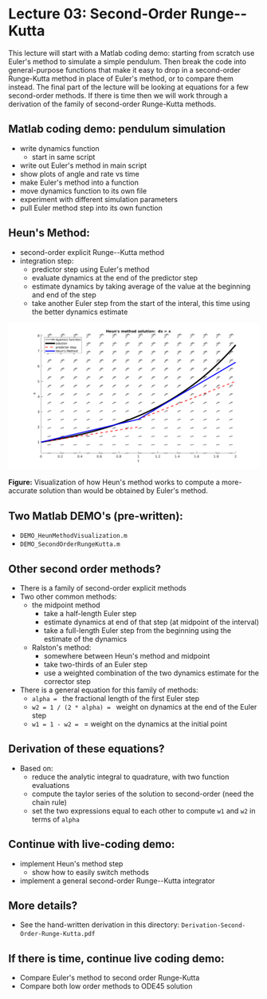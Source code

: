 # Lecture 03: Second-Order Runge--Kutta

This lecture will start with a Matlab coding demo:
starting from scratch use Euler's method to simulate a simple pendulum.
Then break the code into general-purpose functions that make it easy to drop in
a second-order Runge-Kutta method in place of Euler's method, or to compare
them instead. The final part of the lecture will be looking at equations for a
few second-order methods. If there is time then we will work through a derivation
of the family of second-order Runge-Kutta methods.

## Matlab coding demo: pendulum simulation
- write dynamics function
  - start in same script
- write out Euler's method in main script
- show plots of angle and rate vs time
- make Euler's method into a function
- move dynamics function to its own file
- experiment with different simulation parameters
- pull Euler method step into its own function

## Heun's Method:
- second-order explicit Runge--Kutta method
- integration step:
  - predictor step using Euler's method
  - evaluate dynamics at the end of the predictor step
  - estimate dynamics by taking average of the value at the beginning and end of the step
  - take another Euler step from the start of the interal, this time using the better dynamics estimate

![Heun's Method visualization](DEMO_HeunMethodVisualization.png "Heun's Method visualization")

**Figure:** Visualization of how Heun's method works to compute a more-accurate solution than would be obtained by Euler's method.

## Two Matlab DEMO's (pre-written):
- `DEMO_HeunMethodVisualization.m`
-  `DEMO_SecondOrderRungeKutta.m`

## Other second order methods?
- There is a family of second-order explicit methods
- Two other common methods:
  - the midpoint method
    - take a half-length Euler step
    - estimate dynamics at end of that step (at midpoint of the interval)
    - take a full-length Euler step from the beginning using the estimate of the dynamics
  - Ralston's method:
    - somewhere between Heun's method and midpoint
    - take two-thirds of an Euler step
    - use a weighted combination of the two dynamics estimate for the corrector step
- There is a general equation for this family of methods:
  - `alpha = ` the fractional length of the first Euler step
  - `w2 = 1 / (2 * alpha) = ` weight on dynamics at the end of the Euler step
  - `w1 = 1 - w2 = `  = weight on the dynamics at the initial point

## Derivation of these equations?
- Based on:
  - reduce the analytic integral to quadrature, with two function evaluations
  - compute the taylor series of the solution to second-order (need the chain rule)
  - set the two expressions equal to each other to compute `w1` and `w2` in terms of `alpha`

## Continue with live-coding demo:
- implement Heun's method step
  - show how to easily switch methods
- implement a general second-order Runge--Kutta integrator

## More details?
- See the hand-written derivation in this directory:
  `Derivation-Second-Order-Runge-Kutta.pdf`

## If there is time, continue live coding demo:
- Compare Euler's method to second order Runge-Kutta
- Compare both low order methods to ODE45 solution
